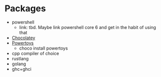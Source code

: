 # Packages

* powershell
    * link: tbd. Maybe link powershell core 6 and get in the habit of using that
* [Chocolatey](https://chocolatey.org/)
* [Powertoys](https://github.com/Microsoft/powertoys/)
    * choco install powertoys
* cpp compiler of choice
* rustlang
* golang
* ghc+ghci
